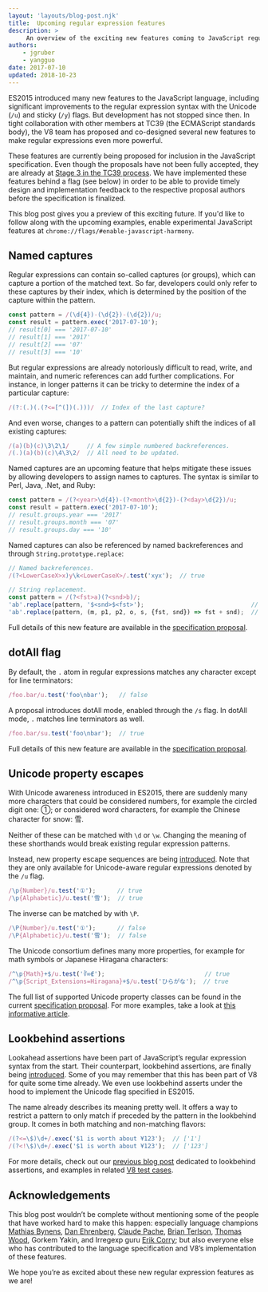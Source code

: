 ```yaml
---
layout: 'layouts/blog-post.njk'
title:  Upcoming regular expression features
description: >
     An overview of the exciting new features coming to JavaScript regular expressions, including named captures, the dotAll flag, Unicode property escapes, and lookbehind assertions.
authors:
    - jgruber
    - yangguo
date: 2017-07-10
updated: 2018-10-23 
---
```


ES2015 introduced many new features to the JavaScript language, including
significant improvements to the regular expression syntax with the Unicode
(`/u`) and sticky (`/y`) flags. But development has not stopped since then. In
tight collaboration with other members at TC39 (the ECMAScript standards body),
the V8 team has proposed and co-designed several new features to make regular
expressions even more powerful.

These features are currently being proposed for inclusion in the JavaScript
specification. Even though the proposals have not been fully accepted, they are
already at [Stage 3 in the TC39
process](https://tc39.github.io/process-document/). We have implemented these
features behind a flag (see below) in order to be able to provide timely design
and implementation feedback to the respective proposal authors before the
specification is finalized.

This blog post gives you a preview of this exciting future. If you'd like to
follow along with the upcoming examples, enable experimental JavaScript
features at `chrome://flags/#enable-javascript-harmony`.


## Named captures

Regular expressions can contain so-called captures (or groups), which can
capture a portion of the matched text. So far, developers could only refer to
these captures by their index, which is determined by the position of the
capture within the pattern.

```js
const pattern = /(\d{4})-(\d{2})-(\d{2})/u;
const result = pattern.exec('2017-07-10');
// result[0] === '2017-07-10'
// result[1] === '2017'
// result[2] === '07'
// result[3] === '10'
```

But regular expressions are already notoriously difficult to read, write, and
maintain, and numeric references can add further complications. For instance,
in longer patterns it can be tricky to determine the index of a particular
capture:

```js
/(?:(.)(.(?<=[^(])(.)))/  // Index of the last capture?
```

And even worse, changes to a pattern can potentially shift the indices of all
existing captures:

```js
/(a)(b)(c)\3\2\1/     // A few simple numbered backreferences.
/(.)(a)(b)(c)\4\3\2/  // All need to be updated.
```

Named captures are an upcoming feature that helps mitigate these issues by
allowing developers to assign names to captures. The syntax is similar to Perl,
Java, .Net, and Ruby:

```js
const pattern = /(?<year>\d{4})-(?<month>\d{2})-(?<day>\d{2})/u;
const result = pattern.exec('2017-07-10');
// result.groups.year === '2017'
// result.groups.month === '07'
// result.groups.day === '10'
```

Named captures can also be referenced by named backreferences and through
`String.prototype.replace`:

```js
// Named backreferences.
/(?<LowerCaseX>x)y\k<LowerCaseX>/.test('xyx');  // true

// String replacement.
const pattern = /(?<fst>a)(?<snd>b)/;
'ab'.replace(pattern, '$<snd>$<fst>');                              // 'ba'
'ab'.replace(pattern, (m, p1, p2, o, s, {fst, snd}) => fst + snd);  // 'ba'
```

Full details of this new feature are available in the [specification
proposal](https://github.com/tc39/proposal-regexp-named-groups).


## dotAll flag

By default, the `.` atom in regular expressions matches any character except
for line terminators:

```js
/foo.bar/u.test('foo\nbar');   // false
```

A proposal introduces dotAll mode, enabled through the `/s` flag. In dotAll
mode, `.` matches line terminators as well.

```js
/foo.bar/su.test('foo\nbar');  // true
```

Full details of this new feature are available in the [specification
proposal](https://github.com/tc39/proposal-regexp-dotall-flag).


## Unicode property escapes

With Unicode awareness introduced in ES2015, there are suddenly many more
characters that could be considered numbers, for example the circled digit one:
①; or considered word characters, for example the Chinese character for snow:
雪.

Neither of these can be matched with `\d` or `\w`. Changing the meaning of
these shorthands would break existing regular expression patterns.

Instead, new property escape sequences are being
[introduced](https://github.com/tc39/proposal-regexp-unicode-property-escapes).
Note that they are only available for Unicode-aware regular expressions denoted
by the `/u` flag.

```js
/\p{Number}/u.test('①');      // true
/\p{Alphabetic}/u.test('雪');  // true
```

The inverse can be matched by with `\P`.

```js
/\P{Number}/u.test('①');      // false
/\P{Alphabetic}/u.test('雪');  // false
```

The Unicode consortium defines many more properties, for example for math symbols
or Japanese Hiragana characters:

```js
/^\p{Math}+$/u.test('∛∞∉');                            // true
/^\p{Script_Extensions=Hiragana}+$/u.test('ひらがな');  // true
```

The full list of supported Unicode property classes can be found in the current
[specification
proposal](https://tc39.github.io/proposal-regexp-unicode-property-escapes/#sec-static-semantics-unicodematchproperty-p).
For more examples, take a look at [this informative
article](https://mathiasbynens.be/notes/es-unicode-property-escapes).


## Lookbehind assertions

Lookahead assertions have been part of JavaScript’s regular expression syntax
from the start. Their counterpart, lookbehind assertions, are finally being
[introduced](https://github.com/tc39/proposal-regexp-lookbehind). Some of you
may remember that this has been part of V8 for quite some time already. We even
use lookbehind asserts under the hood to implement the Unicode flag specified
in ES2015.

The name already describes its meaning pretty well. It offers a way to restrict
a pattern to only match if preceded by the pattern in the lookbehind group. It
comes in both matching and non-matching flavors:

```js
/(?<=\$)\d+/.exec('$1 is worth about ¥123');  // ['1']
/(?<!\$)\d+/.exec('$1 is worth about ¥123');  // ['123']
```

For more details, check out our [previous blog
post](https://v8.dev/blog/regexp-lookbehind-assertions)
dedicated to lookbehind assertions, and examples in related [V8 test
cases](https://github.com/v8/v8/blob/master/test/mjsunit/harmony/regexp-lookbehind.js).


## Acknowledgements

This blog post wouldn’t be complete without mentioning some of the people that
have worked hard to make this happen: especially language champions [Mathias
Bynens](https://twitter.com/mathias), [Dan
Ehrenberg](https://twitter.com/littledan), [Claude
Pache](https://github.com/claudepache), [Brian
Terlson](https://twitter.com/bterlson), [Thomas
Wood](https://twitter.com/IgnoredAmbience), Gorkem Yakin, and Irregexp guru
[Erik Corry](https://twitter.com/erikcorry); but also everyone else who has
contributed to the language specification and V8’s implementation of these
features.

We hope you’re as excited about these new regular expression features as we
are!


